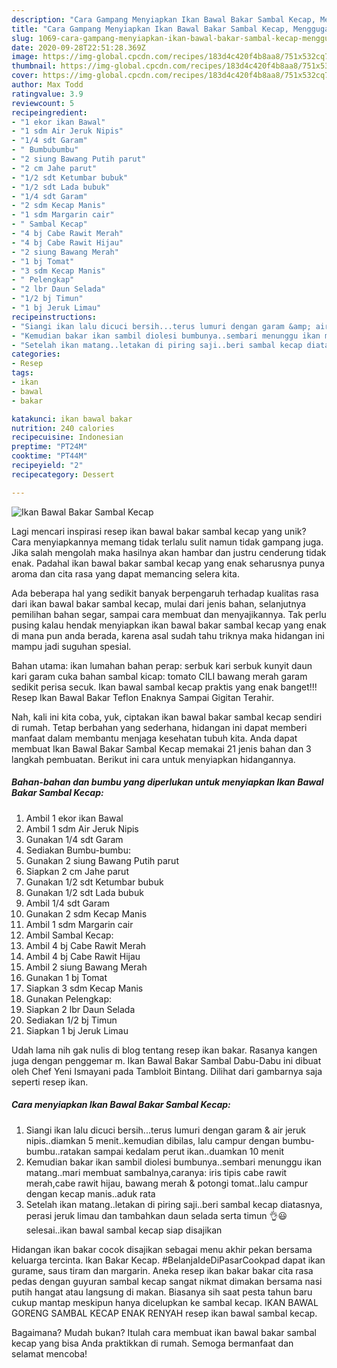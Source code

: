 ```yaml
---
description: "Cara Gampang Menyiapkan Ikan Bawal Bakar Sambal Kecap, Menggugah Selera"
title: "Cara Gampang Menyiapkan Ikan Bawal Bakar Sambal Kecap, Menggugah Selera"
slug: 1069-cara-gampang-menyiapkan-ikan-bawal-bakar-sambal-kecap-menggugah-selera
date: 2020-09-28T22:51:28.369Z
image: https://img-global.cpcdn.com/recipes/183d4c420f4b8aa8/751x532cq70/ikan-bawal-bakar-sambal-kecap-foto-resep-utama.jpg
thumbnail: https://img-global.cpcdn.com/recipes/183d4c420f4b8aa8/751x532cq70/ikan-bawal-bakar-sambal-kecap-foto-resep-utama.jpg
cover: https://img-global.cpcdn.com/recipes/183d4c420f4b8aa8/751x532cq70/ikan-bawal-bakar-sambal-kecap-foto-resep-utama.jpg
author: Max Todd
ratingvalue: 3.9
reviewcount: 5
recipeingredient:
- "1 ekor ikan Bawal"
- "1 sdm Air Jeruk Nipis"
- "1/4 sdt Garam"
- " Bumbubumbu"
- "2 siung Bawang Putih parut"
- "2 cm Jahe parut"
- "1/2 sdt Ketumbar bubuk"
- "1/2 sdt Lada bubuk"
- "1/4 sdt Garam"
- "2 sdm Kecap Manis"
- "1 sdm Margarin cair"
- " Sambal Kecap"
- "4 bj Cabe Rawit Merah"
- "4 bj Cabe Rawit Hijau"
- "2 siung Bawang Merah"
- "1 bj Tomat"
- "3 sdm Kecap Manis"
- " Pelengkap"
- "2 lbr Daun Selada"
- "1/2 bj Timun"
- "1 bj Jeruk Limau"
recipeinstructions:
- "Siangi ikan lalu dicuci bersih...terus lumuri dengan garam &amp; air jeruk nipis..diamkan 5 menit..kemudian dibilas, lalu campur dengan bumbu-bumbu..ratakan sampai kedalam perut ikan..duamkan 10 menit"
- "Kemudian bakar ikan sambil diolesi bumbunya..sembari menunggu ikan matang..mari membuat sambalnya,caranya: iris tipis cabe rawit merah,cabe rawit hijau, bawang merah &amp; potongi tomat..lalu campur dengan kecap manis..aduk rata"
- "Setelah ikan matang..letakan di piring saji..beri sambal kecap diatasnya, perasi jeruk limau dan tambahkan daun selada serta timun 👌😃 selesai..ikan bawal sambal kecap siap disajikan"
categories:
- Resep
tags:
- ikan
- bawal
- bakar

katakunci: ikan bawal bakar 
nutrition: 240 calories
recipecuisine: Indonesian
preptime: "PT24M"
cooktime: "PT44M"
recipeyield: "2"
recipecategory: Dessert

---
```



![Ikan Bawal Bakar Sambal Kecap](https://img-global.cpcdn.com/recipes/183d4c420f4b8aa8/751x532cq70/ikan-bawal-bakar-sambal-kecap-foto-resep-utama.jpg)

Lagi mencari inspirasi resep ikan bawal bakar sambal kecap yang unik? Cara menyiapkannya memang tidak terlalu sulit namun tidak gampang juga. Jika salah mengolah maka hasilnya akan hambar dan justru cenderung tidak enak. Padahal ikan bawal bakar sambal kecap yang enak seharusnya punya aroma dan cita rasa yang dapat memancing selera kita.

Ada beberapa hal yang sedikit banyak berpengaruh terhadap kualitas rasa dari ikan bawal bakar sambal kecap, mulai dari jenis bahan, selanjutnya pemilihan bahan segar, sampai cara membuat dan menyajikannya. Tak perlu pusing kalau hendak menyiapkan ikan bawal bakar sambal kecap yang enak di mana pun anda berada, karena asal sudah tahu triknya maka hidangan ini mampu jadi suguhan spesial.

Bahan utama: ikan lumahan bahan perap: serbuk kari serbuk kunyit daun kari garam cuka bahan sambal kicap: tomato CILI bawang merah garam sedikit perisa secuk. Ikan bawal sambal kecap praktis yang enak banget!!! Resep Ikan Bawal Bakar Teflon Enaknya Sampai Gigitan Terahir.


Nah, kali ini kita coba, yuk, ciptakan ikan bawal bakar sambal kecap sendiri di rumah. Tetap berbahan yang sederhana, hidangan ini dapat memberi manfaat dalam membantu menjaga kesehatan tubuh kita. Anda dapat membuat Ikan Bawal Bakar Sambal Kecap memakai 21 jenis bahan dan 3 langkah pembuatan. Berikut ini cara untuk menyiapkan hidangannya.

<!--inarticleads1-->

##### Bahan-bahan dan bumbu yang diperlukan untuk menyiapkan Ikan Bawal Bakar Sambal Kecap:

1. Ambil 1 ekor ikan Bawal
1. Ambil 1 sdm Air Jeruk Nipis
1. Gunakan 1/4 sdt Garam
1. Sediakan  Bumbu-bumbu:
1. Gunakan 2 siung Bawang Putih parut
1. Siapkan 2 cm Jahe parut
1. Gunakan 1/2 sdt Ketumbar bubuk
1. Gunakan 1/2 sdt Lada bubuk
1. Ambil 1/4 sdt Garam
1. Gunakan 2 sdm Kecap Manis
1. Ambil 1 sdm Margarin cair
1. Ambil  Sambal Kecap:
1. Ambil 4 bj Cabe Rawit Merah
1. Ambil 4 bj Cabe Rawit Hijau
1. Ambil 2 siung Bawang Merah
1. Gunakan 1 bj Tomat
1. Siapkan 3 sdm Kecap Manis
1. Gunakan  Pelengkap:
1. Siapkan 2 lbr Daun Selada
1. Sediakan 1/2 bj Timun
1. Siapkan 1 bj Jeruk Limau


Udah lama nih gak nulis di blog tentang resep ikan bakar. Rasanya kangen juga dengan penggemar m. Ikan Bawal Bakar Sambal Dabu-Dabu ini dibuat oleh Chef Yeni Ismayani pada Tambloit Bintang. Dilihat dari gambarnya saja seperti resep ikan. 

<!--inarticleads2-->

##### Cara menyiapkan Ikan Bawal Bakar Sambal Kecap:

1. Siangi ikan lalu dicuci bersih...terus lumuri dengan garam &amp; air jeruk nipis..diamkan 5 menit..kemudian dibilas, lalu campur dengan bumbu-bumbu..ratakan sampai kedalam perut ikan..duamkan 10 menit
1. Kemudian bakar ikan sambil diolesi bumbunya..sembari menunggu ikan matang..mari membuat sambalnya,caranya: iris tipis cabe rawit merah,cabe rawit hijau, bawang merah &amp; potongi tomat..lalu campur dengan kecap manis..aduk rata
1. Setelah ikan matang..letakan di piring saji..beri sambal kecap diatasnya, perasi jeruk limau dan tambahkan daun selada serta timun 👌😃 selesai..ikan bawal sambal kecap siap disajikan


Hidangan ikan bakar cocok disajikan sebagai menu akhir pekan bersama keluarga tercinta. Ikan Bakar Kecap. #BelanjaIdeDiPasarCookpad dapat ikan gurame, saus tiram dan margarin. Aneka resep ikan bakar bakar cita rasa pedas dengan guyuran sambal kecap sangat nikmat dimakan bersama nasi putih hangat atau langsung di makan. Biasanya sih saat pesta tahun baru cukup mantap meskipun hanya dicelupkan ke sambal kecap. IKAN BAWAL GORENG SAMBAL KECAP ENAK RENYAH resep ikan bawal sambal kecap. 

Bagaimana? Mudah bukan? Itulah cara membuat ikan bawal bakar sambal kecap yang bisa Anda praktikkan di rumah. Semoga bermanfaat dan selamat mencoba!
